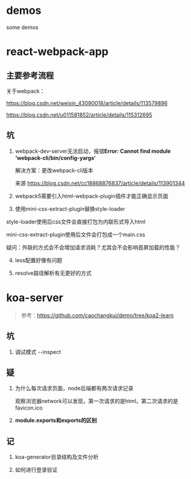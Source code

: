 # demos
some demos

# react-webpack-app

## 主要参考流程

关于webpack：

https://blog.csdn.net/weixin_43090018/article/details/113579896

https://blog.csdn.net/u011581852/article/details/115312695

## 坑

1. webpack-dev-server无法启动，报错**Error: Cannot find module ‘webpack-cli/bin/config-yargs‘**

   解决方案：更改webpack-cli版本

   来源 https://blog.csdn.net/cc18868876837/article/details/113901344

2. webpack5需要引入html-webpack-plugin插件才能正确显示页面

3. 使用mini-css-extract-plugin替换style-loader

  style-loader使用后css文件会直接打包为内联形式导入html

  mini-css-extract-plugin使用后文件会打包成一个main.css

  疑问：外联的方式会不会增加请求消耗？尤其会不会影响首屏加载的性能？

4. less配置好像有问题

5. resolve路径解析有无更好的方式

# koa-server

> 参考：https://github.com/caochangkui/demo/tree/koa2-learn

## 坑

1. 调试模式 --inspect

## 疑

1. 为什么每次请求页面，node后端都有两次请求记录

   观察浏览器network可以发现，第一次请求的是html，第二次请求的是favicon.ico

2. **module.exports和exports的区别**

## 记

1. koa-generator目录结构及文件分析

2. 如何进行登录验证